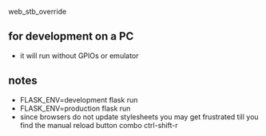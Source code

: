 web_stb_override


## for development on a PC
- it will run without GPIOs or emulator

## notes
- FLASK_ENV=development flask run
- FLASK_ENV=production flask run
- since browsers do not update stylesheets you may get frustrated till you find the manual reload button combo ctrl-shift-r